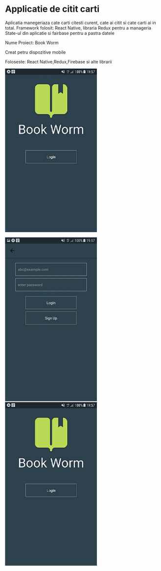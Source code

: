 # Applicatie de citit carti
Aplicatia manegeriaza cate carti citesti curent, cate ai citit si cate carti ai in total.
Framework folosit: React Native, libraria Redux pentru a manageria State-ul din aplicatie si fairbase pentru a pastra datele

Nume Proiect: Book Worm

Creat petru dispozitive mobile

Foloseste: React Native,Redux,Firebase si alte librarii


![alt text](https://github.com/elenabeschieru/aplicatie_mobile/blob/master/aa0ee9b1-6678-455e-924f-a567c694ecb9.jpg)

![alt text](https://github.com/elenabeschieru/aplicatie_mobile/blob/master/bf723892-b98f-4b73-bed0-1036004a7f9f.jpg)
![alt text](https://github.com/elenabeschieru/aplicatie_mobile/blob/master/aa0ee9b1-6678-455e-924f-a567c694ecb9.jpg)
